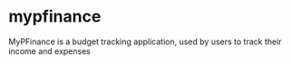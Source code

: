 # mypfinance
MyPFinance is a budget tracking application,         used by users to track their income and expenses
